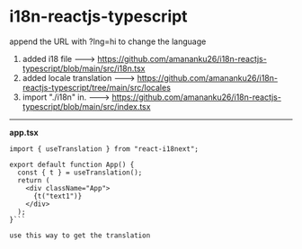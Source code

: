 # i18n-reactjs-typescript

append the URL with ?lng=hi to change the language

1. added i18 file           --->  https://github.com/amananku26/i18n-reactjs-typescript/blob/main/src/i18n.tsx
2. added locale translation  ---> https://github.com/amananku26/i18n-reactjs-typescript/tree/main/src/locales
3. import "./i18n" in.      ---> https://github.com/amananku26/i18n-reactjs-typescript/blob/main/src/index.tsx 

--------
**app.tsx**
```import "./styles.css";
import { useTranslation } from "react-i18next";

export default function App() {
  const { t } = useTranslation();
  return (
    <div className="App">
      {t("text1")}
    </div>
  );
}```

use this way to get the translation
